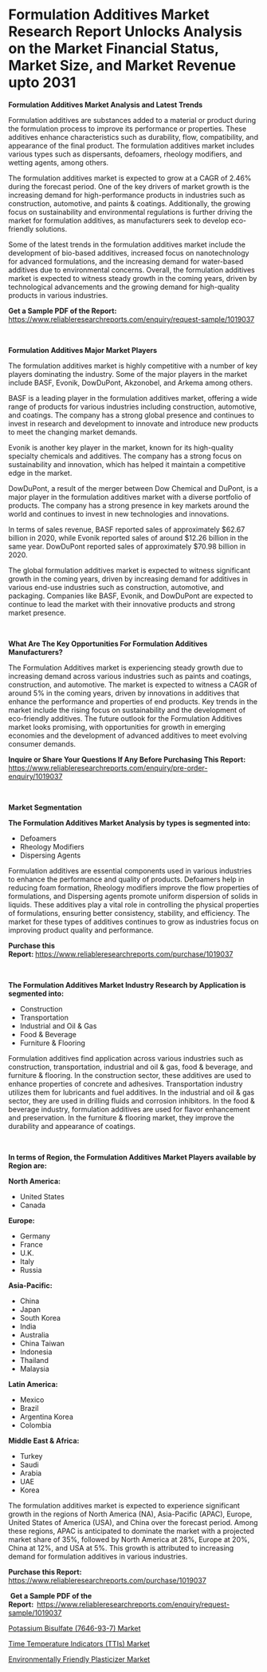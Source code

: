 <p><h1>Formulation Additives Market Research Report Unlocks Analysis on the Market Financial Status, Market Size, and Market Revenue upto 2031</h1></p><p><strong>Formulation Additives Market Analysis and Latest Trends</strong></p>
<p><p>Formulation additives are substances added to a material or product during the formulation process to improve its performance or properties. These additives enhance characteristics such as durability, flow, compatibility, and appearance of the final product. The formulation additives market includes various types such as dispersants, defoamers, rheology modifiers, and wetting agents, among others.</p><p>The formulation additives market is expected to grow at a CAGR of 2.46% during the forecast period. One of the key drivers of market growth is the increasing demand for high-performance products in industries such as construction, automotive, and paints & coatings. Additionally, the growing focus on sustainability and environmental regulations is further driving the market for formulation additives, as manufacturers seek to develop eco-friendly solutions.</p><p>Some of the latest trends in the formulation additives market include the development of bio-based additives, increased focus on nanotechnology for advanced formulations, and the increasing demand for water-based additives due to environmental concerns. Overall, the formulation additives market is expected to witness steady growth in the coming years, driven by technological advancements and the growing demand for high-quality products in various industries.</p></p>
<p><strong>Get a Sample PDF of the Report:&nbsp;</strong> <a href="https://www.reliableresearchreports.com/enquiry/request-sample/1019037">https://www.reliableresearchreports.com/enquiry/request-sample/1019037</a></p>
<p>&nbsp;</p>
<p><strong>Formulation Additives Major Market Players</strong></p>
<p><p>The formulation additives market is highly competitive with a number of key players dominating the industry. Some of the major players in the market include BASF, Evonik, DowDuPont, Akzonobel, and Arkema among others.</p><p>BASF is a leading player in the formulation additives market, offering a wide range of products for various industries including construction, automotive, and coatings. The company has a strong global presence and continues to invest in research and development to innovate and introduce new products to meet the changing market demands.</p><p>Evonik is another key player in the market, known for its high-quality specialty chemicals and additives. The company has a strong focus on sustainability and innovation, which has helped it maintain a competitive edge in the market.</p><p>DowDuPont, a result of the merger between Dow Chemical and DuPont, is a major player in the formulation additives market with a diverse portfolio of products. The company has a strong presence in key markets around the world and continues to invest in new technologies and innovations.</p><p>In terms of sales revenue, BASF reported sales of approximately $62.67 billion in 2020, while Evonik reported sales of around $12.26 billion in the same year. DowDuPont reported sales of approximately $70.98 billion in 2020.</p><p>The global formulation additives market is expected to witness significant growth in the coming years, driven by increasing demand for additives in various end-use industries such as construction, automotive, and packaging. Companies like BASF, Evonik, and DowDuPont are expected to continue to lead the market with their innovative products and strong market presence.</p></p>
<p>&nbsp;</p>
<p><strong>What Are The Key Opportunities For Formulation Additives Manufacturers?</strong></p>
<p><p>The Formulation Additives market is experiencing steady growth due to increasing demand across various industries such as paints and coatings, construction, and automotive. The market is expected to witness a CAGR of around 5% in the coming years, driven by innovations in additives that enhance the performance and properties of end products. Key trends in the market include the rising focus on sustainability and the development of eco-friendly additives. The future outlook for the Formulation Additives market looks promising, with opportunities for growth in emerging economies and the development of advanced additives to meet evolving consumer demands.</p></p>
<p><strong>Inquire or Share Your Questions If Any Before Purchasing This Report:</strong> <a href="https://www.reliableresearchreports.com/enquiry/pre-order-enquiry/1019037">https://www.reliableresearchreports.com/enquiry/pre-order-enquiry/1019037</a></p>
<p>&nbsp;</p>
<p><strong>Market Segmentation</strong></p>
<p><strong>The Formulation Additives Market Analysis by types is segmented into:</strong></p>
<p><ul><li>Defoamers</li><li>Rheology Modifiers</li><li>Dispersing Agents</li></ul></p>
<p><p>Formulation additives are essential components used in various industries to enhance the performance and quality of products. Defoamers help in reducing foam formation, Rheology modifiers improve the flow properties of formulations, and Dispersing agents promote uniform dispersion of solids in liquids. These additives play a vital role in controlling the physical properties of formulations, ensuring better consistency, stability, and efficiency. The market for these types of additives continues to grow as industries focus on improving product quality and performance.</p></p>
<p><strong>Purchase this Report:&nbsp;</strong><a href="https://www.reliableresearchreports.com/purchase/1019037">https://www.reliableresearchreports.com/purchase/1019037</a></p>
<p>&nbsp;</p>
<p><strong>The Formulation Additives Market Industry Research by Application is segmented into:</strong></p>
<p><ul><li>Construction</li><li>Transportation</li><li>Industrial and Oil & Gas</li><li>Food & Beverage</li><li>Furniture & Flooring</li></ul></p>
<p><p>Formulation additives find application across various industries such as construction, transportation, industrial and oil & gas, food & beverage, and furniture & flooring. In the construction sector, these additives are used to enhance properties of concrete and adhesives. Transportation industry utilizes them for lubricants and fuel additives. In the industrial and oil & gas sector, they are used in drilling fluids and corrosion inhibitors. In the food & beverage industry, formulation additives are used for flavor enhancement and preservation. In the furniture & flooring market, they improve the durability and appearance of coatings.</p></p>
<p>&nbsp;</p>
<p><strong>In terms of Region, the Formulation Additives Market Players available by Region are:</strong></p>
<p>
    <p> <strong> North America: </strong>
        <ul>
            <li>United States</li>
            <li>Canada</li>
        </ul>
        </p> 
    <p> <strong> Europe: </strong>
        <ul>
            <li>Germany</li>
            <li>France</li>
            <li>U.K.</li>
            <li>Italy</li>
            <li>Russia</li>
        </ul>
        </p> 
    <p> <strong> Asia-Pacific: </strong>
        <ul>
            <li>China</li>
            <li>Japan</li>
            <li>South Korea</li>
            <li>India</li>
            <li>Australia</li>
            <li>China Taiwan</li>
            <li>Indonesia</li>
            <li>Thailand</li>
            <li>Malaysia</li>
        </ul>
        </p> 
    <p> <strong> Latin America: </strong>
        <ul>
            <li>Mexico</li>
            <li>Brazil</li>
            <li>Argentina Korea</li>
            <li>Colombia</li>
        </ul>
        </p> 
    <p> <strong> Middle East & Africa: </strong>
        <ul>
            <li>Turkey</li>
            <li>Saudi</li>
            <li>Arabia</li>
            <li>UAE</li>
            <li>Korea</li>
        </ul>
    </p>
    </p>
<p><p>The formulation additives market is expected to experience significant growth in the regions of North America (NA), Asia-Pacific (APAC), Europe, United States of America (USA), and China over the forecast period. Among these regions, APAC is anticipated to dominate the market with a projected market share of 35%, followed by North America at 28%, Europe at 20%, China at 12%, and USA at 5%. This growth is attributed to increasing demand for formulation additives in various industries.</p></p>
<p><strong>Purchase this Report: </strong><a href="https://www.reliableresearchreports.com/purchase/1019037">https://www.reliableresearchreports.com/purchase/1019037</a></p>
<p>&nbsp;<strong>Get a Sample PDF of the Report:&nbsp;&nbsp;</strong><a href="https://www.reliableresearchreports.com/enquiry/request-sample/1019037">https://www.reliableresearchreports.com/enquiry/request-sample/1019037</a></p>
<p><strong></strong></p>
<p><p><a href="https://view.publitas.com/reportprime-1/potassium-bisulfate-7646-93-7-market-research-report-unlocks-analysis-on-the-market-financial-status-market-size-and-market-revenue-upto-2030/">Potassium Bisulfate (7646-93-7) Market</a></p><p><a href="https://view.publitas.com/reportprime-1/time-temperature-indicators-ttis-market-size-2023-2030-global-industrial-analysis-key-geographical-regions-market-share-top-key-players-product-types-and-forecast-research-report/">Time Temperature Indicators (TTIs) Market</a></p><p><a href="https://view.publitas.com/reportprime-1/environmentally-friendly-plasticizer-market-size-share-trends-analysis-report-by-application-regional-outlook-competitive-strategies-and-segment-forecasts-2023-2030/">Environmentally Friendly Plasticizer Market</a></p></p>